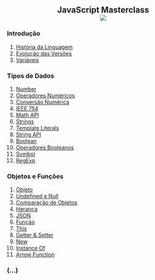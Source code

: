 <h2 align="center">JavaScript Masterclass 
  <br>
  <img src="https://img.shields.io/badge/-23%20%7C%2010%20%7C%202020-purple">
 </h2> 


### Introdução
1. [História da Linguagem](01-introducao/evolucao.md)
2. [Evolução das Versões](01-introducao/evolucao.md)
3. [Variáveis](01-introducao/variaveis.md)

### Tipos de Dados
1. [Number](02-tiposDeDados/number.md)
2. [Operadores Numéricos](02-tiposDeDados/operadoresNumericos.md)
3. [Conversão Numérica](02-tiposDeDados/conversaoNumerica.md)
4. [IEEE 754](02-tiposDeDados/ieee754.md)
5. [Math API](02-tiposDeDados/mathAPI.md)
6. [Strings](02-tiposDeDados/strings.md)
7. [Template Literals](02-tiposDeDados/templateLiterals.md) 
8. [String API](02-tiposDeDados/stringAPI.md)
9. [Boolean](02-tiposDeDados/boolean.md)
10. [Operadores Booleanos](02-tiposDeDados/operadoresBooleanos.md)
11. [Symbol](02-tiposDeDados/symbol.md)
12. [RegExp](02-tiposDeDados/regexp.md)

### Objetos e Funções
1. [Objeto](03-objetosEFuncoes/object.md)
2. [Undefined e Null](03-objetosEFuncoes/undefinedENull.md)
3. [Comparação de Objetos](03-objetosEFuncoes/comparacaoDeObjetos.md)
4. [Herança](03-objetosEFuncoes/heranca.md)
5. [JSON](03-objetosEFuncoes/json.md)
6. [Função](03-objetosEFuncoes/function.md)
7. [This](03-objetosEFuncoes/this.md)
8. [Getter & Setter](03-objetosEFuncoes/getterESetter.md)
9. [New](03-objetosEFuncoes/new.md)
10. [Instance Of](03-objetosEFuncoes/instanceOf.md)
11. [Arrow Function](03-objetosEFuncoes/arrowFunction.md)

### (...)
